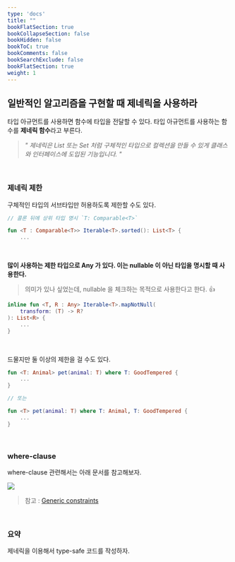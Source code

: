 ```yaml
---
type: 'docs'
title: ""
bookFlatSection: true
bookCollapseSection: false
bookHidden: false
bookToC: true
bookComments: false
bookSearchExclude: false
bookFlatSection: true
weight: 1
---
```


## 일반적인 알고리즘을 구현할 때 제네릭을 사용하라

타입 아규먼트를 사용하면 함수에 타입을 전달할 수 있다. 타입 아규먼트를 사용하는 함수를 **제네릭 함수**라고 부른다.

> *" 제네릭은 List<String> 또는 Set<User> 처럼 구체적인 타입으로 컬렉션을 만들 수 있게 클래스와 인터페이스에 도입된 기능입니다. "*

<br>

### 제네릭 제한

구체적인 타입의 서브타입만 허용하도록 제한할 수도 있다. 

```kotlin
// 콜론 뒤에 상위 타입 명시 `T: Comparable<T>`

fun <T : Comparable<T>> Iterable<T>.sorted(): List<T> {
    ...
```

<br>

**많이 사용하는 제한 타입으로 Any 가 있다. 이는 nullable 이 아닌 타입을 명시할 때 사용한다.**

> 의미가 있나 싶었는데, nullable 을 체크하는 목적으로 사용한다고 한다. :thumbsup:

```kotlin
inline fun <T, R : Any> Iterable<T>.mapNotNull(
    transform: (T) -> R?
): List<R> {
    ...
}
```

<br>

드물지만 둘 이상의 제한을 걸 수도 있다.

```kotlin
fun <T: Animal> pet(animal: T) where T: GoodTempered {
    ...
}

// 또는 

fun <T> pet(animal: T) where T: Animal, T: GoodTempered {
    ...
}
```

<br>

### where-clause 

where-clause 관련해서는 아래 문서를 참고해보자.

![](../../images/아이템%2022.%20일반적인%20알고리즘을%20구현할%20때%20제네릭을%20사용하라_50.png)

> 참고 : [Generic constraints](https://kotlinlang.org/docs/generics.html#generic-constraints)

<br>

### 요약

제네릭을 이용해서 type-safe 코드를 작성하자.